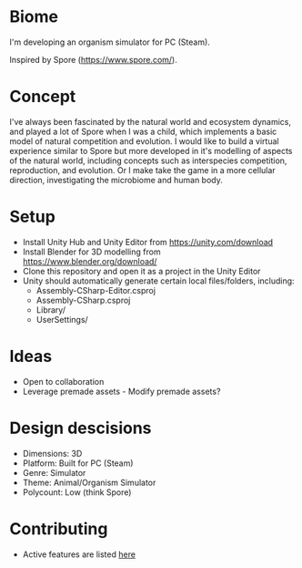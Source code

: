 # Biome
I'm developing an organism simulator for PC (Steam).

Inspired by Spore (https://www.spore.com/).

# Concept
I've always been fascinated by the natural world and ecosystem dynamics, and played a lot of Spore when I was a child, which implements a basic model of natural competition and evolution.
I would like to build a virtual experience similar to Spore but more developed in it's modelling of aspects of the natural world, including concepts such as interspecies competition, reproduction, and evolution. Or I make take the game in a more cellular direction, investigating the microbiome and human body.

# Setup
- Install Unity Hub and Unity Editor from https://unity.com/download
- Install Blender for 3D modelling from https://www.blender.org/download/
- Clone this repository and open it as a project in the Unity Editor
- Unity should automatically generate certain local files/folders, including:
    - Assembly-CSharp-Editor.csproj
    - Assembly-CSharp.csproj
    - Library/
    - UserSettings/

# Ideas
- Open to collaboration
- Leverage premade assets - Modify premade assets?

# Design descisions
- Dimensions: 3D
- Platform: Built for PC (Steam)
- Genre: Simulator
- Theme: Animal/Organism Simulator
- Polycount: Low (think Spore)

# Contributing
- Active features are listed [here](FEATURES.md)